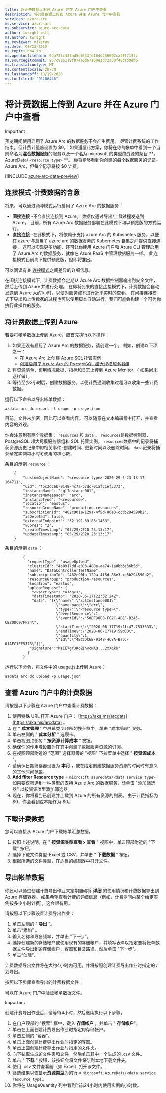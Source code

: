 ```yaml
---
title: 将计费数据上传到 Azure 并在 Azure 门户中查看
description: 将计费数据上传到 Azure 并在 Azure 门户中查看
services: azure-arc
ms.service: azure-arc
ms.subservice: azure-arc-data
author: twright-msft
ms.author: twright
ms.reviewer: mikeray
ms.date: 09/22/2020
ms.topic: how-to
ms.openlocfilehash: 9da725c433ad5d6233fd164d256692ca407714fc
ms.sourcegitcommit: 957c916118f87ea3d67a60e1d72a30f48bad0db6
ms.translationtype: MT
ms.contentlocale: zh-CN
ms.lasthandoff: 10/19/2020
ms.locfileid: "92206446"
---
```

# <a name="upload-billing-data-to-azure-and-view-it-in-the-azure-portal"></a>将计费数据上传到 Azure 并在 Azure 门户中查看

> [!IMPORTANT] 
>  预览期间使用启用了 Azure Arc 的数据服务不会产生费用。 尽管计费系统的工作结束，但计费计量器设置为 $0。  如果遵循此方案，你将在你的帐单中看到一个当前命名为**混合数据服务**的服务以及一个名为 microsoft 的类型的资源的条目 **。AzureData/ `<resource type>` **。 你将能够看到你创建的每个数据服务的记录-Azure Arc，但每个记录将按 $0 计费。

[!INCLUDE [azure-arc-data-preview](../../../includes/azure-arc-data-preview.md)]

## <a name="connectivity-modes---implications-for-billing-data"></a>连接模式-计费数据的含意

将来，可以通过两种模式运行启用了 Azure Arc 的数据服务：

- **间接连接** -不会直接连接到 Azure。 数据仅通过导出/上载过程发送到 Azure。 目前，所有 Azure Arc 数据服务部署在此模式下均以预览版的方式运行。
- **直接连接** -在此模式下，将依赖于支持 azure Arc 的 Kubernetes 服务，以便在 azure 与启用了 azure arc 的数据服务的 Kubernetes 群集之间提供直接连接。 这可以实现更多功能，还可让你使用 Azure 门户和 Azure CLI 管理启用了 Azure Arc 的数据服务，就像在 Azure PaaS 中管理数据服务一样。  此连接模式目前尚不提供预览版，但即将推出。

可以阅读有关 [连接模式](./connectivity.md)之间差异的详细信息。

在间接连接模式下，计费数据会定期从 Azure Arc 数据控制器输出到安全文件，然后上传到 Azure 并进行处理。  在即将到来的直接连接模式下，计费数据会自动发送到 Azure 大约1小时，以便对服务成本进行近乎实时的查看。 在间接连接模式下导出和上传数据的过程也可以使用脚本自动进行，我们可能会构建一个可为你执行此操作的服务。

## <a name="upload-billing-data-to-azure"></a>将计费数据上传到 Azure

若要将帐单数据上传到 Azure，应首先执行以下操作：

1. 如果还没有启用了 Azure Arc 的数据服务，请创建一个。 例如，创建以下项之一：
   - [在 Azure Arc 上创建 Azure SQL 托管实例](create-sql-managed-instance.md)
   - [创建启用了 Azure Arc 的 PostgreSQL 超大规模服务器组](create-postgresql-hyperscale-server-group.md)
1. [将资源清单、使用情况数据、指标和日志上传到 Azure Monitor （](upload-metrics-and-logs-to-azure-monitor.md) 如果尚未这样做）。
1. 等待至少2小时后，创建数据服务，以便计费遥测收集过程可以收集一些计费数据。

运行以下命令以导出帐单数据：

```console
azdata arc dc export -t usage -p usage.json
```

目前，文件未加密，因此可以查看内容。 可以随意在文本编辑器中打开，并查看内容的外观。

你会注意到有两个数据集： `resources` 和 `data` 。 `resources`是数据控制器、PostgreSQL 超大规模服务器组和 SQL 托管实例。 `resources`数据中的记录将捕获资源历史记录中的相关事件-创建时间、更新时间以及删除时间。 `data`记录将捕获给定实例每小时可使用的核心数。

条目的示例 `resource` ：

```console
    {
        "customObjectName": "<resource type>-2020-29-5-23-13-17-164711",
        "uid": "4bc3dc6b-9148-4c7a-b7dc-01afc1ef5373",
        "instanceName": "sqlInstance001",
        "instanceNamespace": "arc",
        "instanceType": "<resource>",
        "location": "eastus",
        "resourceGroupName": "production-resources",
        "subscriptionId": "482c901a-129a-4f5d-86e3-cc6b294590b2",
        "isDeleted": false,
        "externalEndpoint": "32.191.39.83:1433",
        "vCores": "2",
        "createTimestamp": "05/29/2020 23:13:17",
        "updateTimestamp": "05/29/2020 23:13:17"
    }
```

条目的示例 `data` ：

```console
        {
          "requestType": "usageUpload",
          "clusterId": "4b0917dd-e003-480e-ae74-1a8bb5e36b5d",
          "name": "DataControllerTestName",
          "subscriptionId": "482c901a-129a-4f5d-86e3-cc6b294590b2",
          "resourceGroup": "production-resources",
          "location": "eastus",
          "uploadRequest": {
            "exportType": "usages",
            "dataTimestamp": "2020-06-17T22:32:24Z",
            "data": "[{\"name\":\"sqlInstance001\",
                       \"namespace\":\"arc\",
                       \"type\":\"<resource type>\",
                       \"eventSequence\":1, 
                       \"eventId\":\"50DF90E8-FC2C-4BBF-B245-CB20DC97FF24\",
                       \"startTime\":\"2020-06-17T19:11:47.7533333\",
                       \"endTime\":\"2020-06-17T19:59:00\",
                       \"quantity\":1,
                       \"id\":\"4BC3DC6B-9148-4C7A-B7DC-01AFC1EF5373\"}]",
           "signature":"MIIE7gYJKoZIhvcNAQ...2xXqkK"
          }
        }
```

运行以下命令，将文件中的 usage.js上传到 Azure：

```console
azdata arc dc upload -p usage.json
```

## <a name="view-billing-data-in-azure-portal"></a>查看 Azure 门户中的计费数据

请按照以下步骤在 Azure 门户中查看计费数据：

1. 使用特殊 URL 打开 Azure 门户：  [https://aka.ms/arcdata](https://aka.ms/arcdata) 。
1. 在 " **成本管理** " 中屏幕类型顶部的搜索框中，单击 "成本管理" 服务。
1. 单击左侧的 " **成本分析** " 选项卡。
1. 单击视图顶部的 " **按资源计算成本** " 按钮。
1. 确保你的作用域设置为在其中创建了数据服务资源的订阅。
1. 在视图顶部附近的 "范围" 选择器旁的 "视图" 下拉菜单中选择 " **按资源成本** "。
1. 请确保日期筛选器设置为 **本月** ，或在给定创建数据服务资源的时间时有意义的其他时间范围。
1. **Add filter** **Resource type**  =  `microsoft.azuredata/<data service type>` 如果要仅筛选到一种类型的支持 Azure Arc 的数据服务，请单击 "添加筛选器" 以按资源类型添加筛选器。
1. 现在，你将看到已创建并上载到 Azure 的所有资源的列表。 由于计费指标为 $0，你会看到成本始终为 $0。

## <a name="download-billing-data"></a>下载计费数据

您可以直接从 Azure 门户下载帐单汇总数据。

1. 按照上述说明，在 " **按资源类型查看 > 查看** " 视图中，单击顶部附近的 "下载" 按钮。
1. 选择下载文件类型-Excel 或 CSV，并单击 " **下载数据** " 按钮。
1. 根据所选的文件类型，在适当的编辑器中打开文件。

## <a name="export-billing-data"></a>导出帐单数据

你还可以通过创建计费导出作业来定期自动将 **详细** 的使用情况和计费数据导出到 Azure 存储容器。 如果希望查看计费的详细信息（例如，计费期间内某个给定实例按多少小时计费），这会很有用。

请按照以下步骤设置计费导出作业：

1. 单击左侧的 " **导出** "。
1. 单击“添加” 。
1. 输入名称和导出频率，并单击 "下一步"。
1. 选择创建新的存储帐户或使用现有的存储帐户，并填写表单以指定要将帐单数据文件导出到的存储帐户、容器和目录路径，然后单击 "下一步"。
1. 单击“创建”。

计费数据导出文件将在大约4小时内可用，并将按照创建计费导出作业时指定的计划导出。

按照以下步骤查看导出的计费数据文件：

可以在 Azure 门户中验证帐单数据文件。 

> [!IMPORTANT]
> 创建计费导出作业后，请等待4小时，然后继续执行以下步骤。

1. 在门户顶部的 "搜索" 框中，键入 **存储帐户** ，并单击 " **存储帐户**"。
3. 单击在上面创建计费导出作业时指定的存储帐户。
4. 单击左侧的 "容器"。
5. 单击上面创建计费导出作业时指定的容器。
6. 单击上面创建计费导出作业时指定的文件夹。
7. 向下钻取生成的文件夹和文件，然后单击其中一个生成的 .csv 文件。
8. 单击 " **下载** " 按钮，该按钮会将文件保存到本地下载文件夹。
9. 使用 .csv 文件查看器（如 Excel）打开该文件。
10. 筛选结果以仅显示**资源类型**为的行  =  `Microsoft.AzureData/<data service resource type` 。
11. 你将在 UsageQuantity 列中看到当前24小时内使用实例的小时数。
